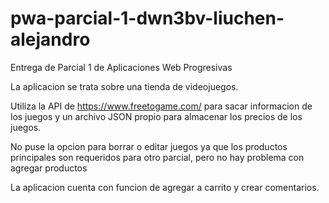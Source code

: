 # pwa-parcial-1-dwn3bv-liuchen-alejandro
Entrega de Parcial 1 de Aplicaciones Web Progresivas

La aplicacion se trata sobre una tienda de videojuegos.

Utiliza la API de https://www.freetogame.com/ para sacar informacion de los juegos y un archivo JSON propio para almacenar los precios de los juegos.

No puse la opcion para borrar o editar juegos ya que los productos principales son requeridos para otro parcial, pero no hay problema con agregar productos

La aplicacion cuenta con funcion de agregar a carrito y crear comentarios.
